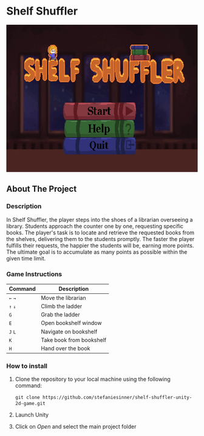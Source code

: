 # Shelf Shuffler

<img src="https://github.com/stefaniesinner/Shelf-Shuffler/blob/dev/game.gif" width="690" height="388"/>

## About The Project
### Description
In Shelf Shuffler, the player steps into the shoes of a librarian overseeing a library. Students approach the counter one by one, requesting specific books. The player's task is to locate and retrieve the requested books from the shelves, delivering them to the students promptly. The faster the player fulfills their requests, the happier the students will be, earning more points. The ultimate goal is to accumulate as many points as possible within the given time limit.

### Game Instructions
| Command | Description |
| --- | --- |
| `←` `→` | Move the librarian |
| `↑` `↓` | Climb the ladder |
| `G` | Grab the ladder |
| `E` | Open bookshelf window |
| `J` `L` | Navigate on bookshelf |
| `K` | Take book from bookshelf |
| `H` | Hand over the book |

### How to install
1. Clone the repository to your local machine using the following command:

   ```
   git clone https://github.com/stefaniesinner/shelf-shuffler-unity-2d-game.git
   ```
2. Launch Unity
3. Click on _Open_ and select the main project folder 

